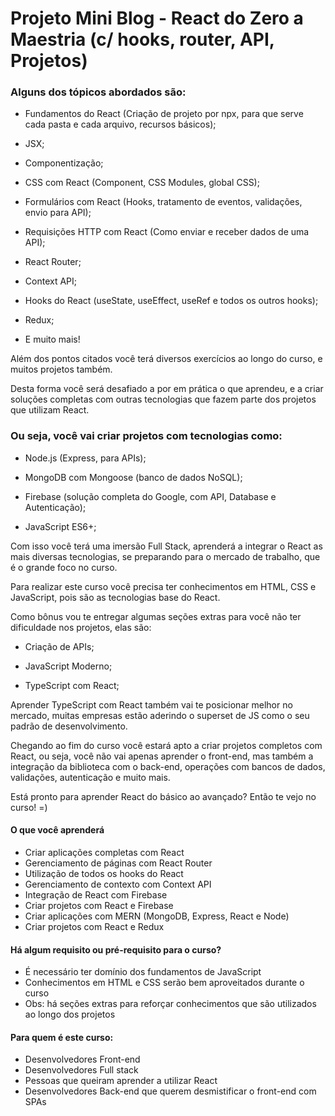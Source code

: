 # Projeto Mini Blog - React do Zero a Maestria (c/ hooks, router, API, Projetos)

### Alguns dos tópicos abordados são:

- Fundamentos do React (Criação de projeto por npx, para que serve cada pasta e cada arquivo, recursos básicos);

- JSX;

- Componentização;

- CSS com React (Component, CSS Modules, global CSS);

- Formulários com React (Hooks, tratamento de eventos, validações, envio para API);

- Requisições HTTP com React (Como enviar e receber dados de uma API);

- React Router;

- Context API;

- Hooks do React (useState, useEffect, useRef e todos os outros hooks);

- Redux;

- E muito mais!

Além dos pontos citados você terá diversos exercícios ao longo do curso, e muitos projetos também.

Desta forma você será desafiado a por em prática o que aprendeu, e a criar soluções completas com outras tecnologias que fazem parte dos projetos que utilizam React.

### Ou seja, você vai criar projetos com tecnologias como:

- Node.js (Express, para APIs);

- MongoDB com Mongoose (banco de dados NoSQL);

- Firebase (solução completa do Google, com API, Database e Autenticação);

- JavaScript ES6+;

Com isso você terá uma imersão Full Stack, aprenderá a integrar o React as mais diversas tecnologias, se preparando para o mercado de trabalho, que é o grande foco no curso.

Para realizar este curso você precisa ter conhecimentos em HTML, CSS e JavaScript, pois são as tecnologias base do React.

Como bônus vou te entregar algumas seções extras para você não ter dificuldade nos projetos, elas são:

- Criação de APIs;

- JavaScript Moderno;

- TypeScript com React;

Aprender TypeScript com React também vai te posicionar melhor no mercado, muitas empresas estão aderindo o superset de JS como o seu padrão de desenvolvimento.

Chegando ao fim do curso você estará apto a criar projetos completos com React, ou seja, você não vai apenas aprender o front-end, mas também a integração da biblioteca com o back-end, operações com bancos de dados, validações, autenticação e muito mais.

Está pronto para aprender React do básico ao avançado? Então te vejo no curso! =)

#### O que você aprenderá
- Criar aplicações completas com React
- Gerenciamento de páginas com React Router
- Utilização de todos os hooks do React
- Gerenciamento de contexto com Context API
- Integração de React com Firebase
- Criar projetos com React e Firebase
- Criar aplicações com MERN (MongoDB, Express, React e Node)
- Criar projetos com React e Redux
#### Há algum requisito ou pré-requisito para o curso?
- É necessário ter domínio dos fundamentos de JavaScript
- Conhecimentos em HTML e CSS serão bem aproveitados durante o curso
- Obs: há seções extras para reforçar conhecimentos que são utilizados ao longo dos projetos
#### Para quem é este curso:
- Desenvolvedores Front-end
- Desenvolvedores Full stack
- Pessoas que queiram aprender a utilizar React
- Desenvolvedores Back-end que querem desmistificar o front-end com SPAs 